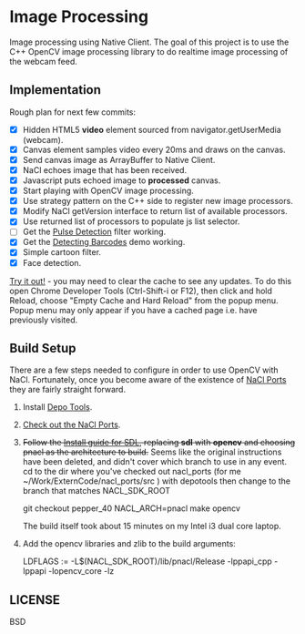 Image Processing
================
Image processing using Native Client.  The goal of this project is to use
the C++ OpenCV image processing library to do realtime image processing of
the webcam feed.

Implementation
--------------
Rough plan for next few commits:

- [x] Hidden HTML5 __video__ element sourced from navigator.getUserMedia (webcam).
- [x] Canvas element samples video every 20ms and draws on the canvas.
- [x] Send canvas image as ArrayBuffer to Native Client.
- [x] NaCl echoes image that has been received.
- [x] Javascript puts echoed image to __processed__ canvas.
- [x] Start playing with OpenCV image processing.
- [x] Use strategy pattern on the C++ side to register new image
  processors.
- [x] Modify NaCl getVersion interface to return list of available processors.
- [x] Use returned list of processors to populate js list selector.
- [ ] Get the [Pulse Detection](http://people.csail.mit.edu/mrub/vidmag/) filter working. 
- [x] Get the [Detecting
  Barcodes](http://www.pyimagesearch.com/2014/11/24/detecting-barcodes-images-python-opencv) demo working.
- [x] Simple cartoon filter.
- [x] Face detection.

[Try it out!](http://www.matt-mcdonnell.com/code/NaCl/ImageProc/index.html) - you may need 
to clear the cache to see any updates.  To do this open Chrome Developer Tools (Ctrl-Shift-i or F12), 
then click and hold Reload, choose "Empty Cache and Hard Reload" from the popup menu.  Popup menu may
only appear if you have a cached page i.e. have previously visited.

Build Setup
-----------
There are a few steps needed to configure in order to use OpenCV with NaCl.
Fortunately, once you become aware of the existence of  [NaCl Ports](https://code.google.com/p/naclports/) 
they are fairly straight forward.

1. Install [Depo Tools](http://dev.chromium.org/developers/how-tos/install-depot-tools).
2. [Check out the NaCl Ports](https://code.google.com/p/naclports/wiki/HowTo_Checkout).
2. ~~Follow the [Install guide for SDL](https://code.google.com/p/naclports/wiki/InstallingSDL),
   replacing __sdl__ with __opencv__ and choosing pnacl as the architecture to
   build.~~
   Seems like the original instructions have been deleted, and didn't cover
   which branch to use in any event.  cd to the dir where you've checked
   out nacl_ports (for me ~/Work/ExternCode/nacl_ports/src ) with depotools
   then change to the branch that matches NACL_SDK_ROOT

    git checkout pepper_40 
    NACL_ARCH=pnacl make opencv

   The build itself took about 15 minutes on my Intel i3 dual core laptop.
3. Add the opencv libraries and zlib to the build arguments:

    LDFLAGS := -L$(NACL_SDK_ROOT)/lib/pnacl/Release -lppapi_cpp -lppapi -lopencv_core -lz

LICENSE
-------
BSD
